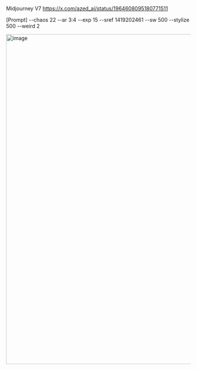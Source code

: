 
Midjourney V7 https://x.com/azed_ai/status/1964608095180771511

[Prompt] --chaos 22 --ar 3:4 --exp 15 --sref 1419202461 --sw 500 --stylize 500 --weird 2

<img width="900" height="900" alt="image" src="https://github.com/user-attachments/assets/4e882b52-b06e-47e7-abab-d068f469c67e" />

